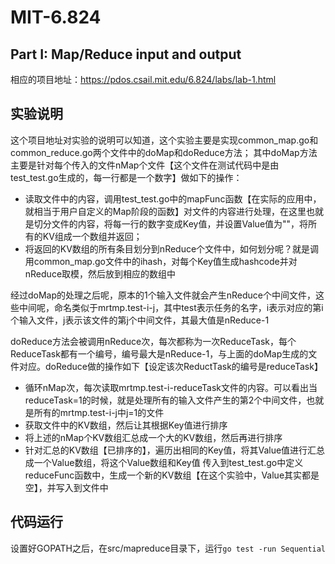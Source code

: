 # MIT-6.824
## Part I: Map/Reduce input and output
相应的项目地址：https://pdos.csail.mit.edu/6.824/labs/lab-1.html

## 实验说明
这个项目地址对实验的说明可以知道，这个实验主要是实现common_map.go和common_reduce.go两个文件中的doMap和doReduce方法；
其中doMap方法主要是针对每个传入的文件nMap个文件【这个文件在测试代码中是由test_test.go生成的，每一行都是一个数字】做如下的操作：
- 读取文件中的内容，调用test_test.go中的mapFunc函数【在实际的应用中，就相当于用户自定义的Map阶段的函数】对文件的内容进行处理，在这里也就是切分文件的内容，将每一行的数字变成Key值，并设置Value值为""，将所有的KV组成一个数组并返回；
- 将返回的KV数组的所有条目划分到nReduce个文件中，如何划分呢？就是调用common_map.go文件中的ihash，对每个Key值生成hashcode并对nReduce取模，然后放到相应的数组中

经过doMap的处理之后呢，原本的1个输入文件就会产生nReduce个中间文件，这些中间呢，命名类似于mrtmp.test-i-j，其中test表示任务的名字，i表示对应的第i个输入文件，j表示该文件的第j个中间文件，其最大值是nReduce-1

doReduce方法会被调用nReduce次，每次都称为一次ReduceTask，每个ReduceTask都有一个编号，编号最大是nReduce-1，与上面的doMap生成的文件对应。doReduce做的操作如下【设定该次ReductTask的编号是reduceTask】
- 循环nMap次，每次读取mrtmp.test-i-reduceTask文件的内容。可以看出当reduceTask=1的时候，就是处理所有的输入文件产生的第2个中间文件，也就是所有的mrtmp.test-i-j中j=1的文件
- 获取文件中的KV数组，然后让其根据Key值进行排序
- 将上述的nMap个KV数组汇总成一个大的KV数组，然后再进行排序
- 针对汇总的KV数组【已排序的】，遍历出相同的Key值，将其Value值进行汇总成一个Value数组，将这个Value数组和Key值 传入到test_test.go中定义reduceFunc函数中，生成一个新的KV数组【在这个实验中，Value其实都是空】，并写入到文件中

## 代码运行
设置好GOPATH之后，在src/mapreduce目录下，运行```go test -run Sequential```
